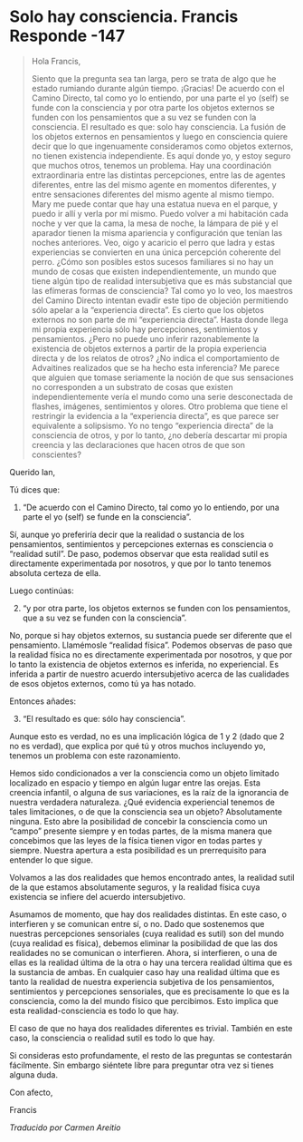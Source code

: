 # Solo hay consciencia. Francis Responde -147

>Hola Francis,
>
>Siento que la pregunta sea tan larga, pero se trata de algo que he estado rumiando durante algún tiempo. ¡Gracias! De acuerdo con el Camino Directo, tal como yo lo entiendo, por una parte el yo (self) se funde con la consciencia y por otra parte los objetos externos se funden con los pensamientos que a su vez se funden con la consciencia. El resultado es que: solo hay consciencia. La fusión de los objetos externos en pensamientos y luego en consciencia quiere decir que lo que ingenuamente consideramos como objetos externos, no tienen existencia independiente. Es aquí donde yo, y estoy seguro que muchos otros, tenemos un problema. Hay una coordinación extraordinaria entre las distintas percepciones, entre las de agentes diferentes, entre las del mismo agente en momentos diferentes, y entre sensaciones diferentes del mismo agente al mismo tiempo. Mary me puede contar que hay una estatua nueva en el parque, y puedo ir allí y verla por mí mismo. Puedo volver a mi habitación cada noche y ver que la cama, la mesa de noche, la lámpara de pié y el aparador tienen la misma apariencia y configuración que tenían las noches anteriores. Veo, oigo y acaricio el perro que ladra y estas experiencias se convierten en una única percepción coherente del perro. ¿Cómo son posibles estos sucesos familiares si no hay un mundo de cosas que existen independientemente, un mundo que tiene algún tipo de realidad intersubjetiva que es más substancial que las efímeras formas de consciencia? Tal como yo lo veo, los maestros del Camino Directo intentan evadir este tipo de objeción permitiendo sólo apelar a la “experiencia directa”. Es cierto que los objetos externos no son parte de mi “experiencia directa”. Hasta donde llega mi propia experiencia sólo hay percepciones, sentimientos y pensamientos. ¿Pero no puede uno inferir razonablemente la existencia de objetos externos a partir de la propia experiencia directa y de los relatos de otros? ¿No indica el comportamiento de Advaitines realizados que se ha hecho esta inferencia? Me parece que alguien que tomase seriamente la noción de que sus sensaciones no corresponden a un substrato de cosas que existen independientemente vería el mundo como una serie desconectada de flashes, imágenes, sentimientos y olores. Otro problema que tiene el restringir la evidencia a la “experiencia directa”, es que parece ser equivalente a solipsismo. Yo no tengo “experiencia directa” de la consciencia de otros, y por lo tanto, ¿no debería descartar mi propia creencia y las declaraciones que hacen otros de que son conscientes?

Querido Ian,

Tú dices que:

1. “De acuerdo con el Camino Directo, tal como yo lo entiendo, por una parte el yo (self) se funde en la consciencia”.

Sí, aunque yo preferiría decir que la realidad o sustancia de los pensamientos, sentimientos y percepciones externas es consciencia o “realidad sutil”. De paso, podemos observar que esta realidad sutil es directamente experimentada por nosotros, y que por lo tanto tenemos absoluta certeza de ella.

Luego continúas:

2. “y por otra parte, los objetos externos se funden con los pensamientos, que a su vez se funden con la consciencia”.

No, porque si hay objetos externos, su sustancia puede ser diferente que el pensamiento. Llamémosle “realidad física”. Podemos observas de paso que la realidad física no es directamente experimentada por nosotros, y que por lo tanto la existencia de objetos externos es inferida, no experiencial. Es inferida a partir de nuestro acuerdo intersubjetivo acerca de las cualidades de esos objetos externos, como tú ya has notado.

Entonces añades:

3. “El resultado es que: sólo hay consciencia”.

Aunque esto es verdad, no es una implicación lógica de 1 y 2 (dado que 2 no es verdad), que explica por qué tú y otros muchos incluyendo yo, tenemos un problema con este razonamiento.

Hemos sido condicionados a ver la consciencia como un objeto limitado localizado en espacio y tiempo en algún lugar entre las orejas. Esta creencia infantil, o alguna de sus variaciones, es la raíz de la ignorancia de nuestra verdadera naturaleza. ¿Qué evidencia experiencial tenemos de tales limitaciones, o de que la consciencia sea un objeto? Absolutamente ninguna. Esto abre la posibilidad de concebir la consciencia como un “campo” presente siempre y en todas partes, de la misma manera que concebimos que las leyes de la física tienen vigor en todas partes y siempre. Nuestra apertura a esta posibilidad es un prerrequisito para entender lo que sigue.

Volvamos a las dos realidades que hemos encontrado antes, la realidad sutil de la que estamos absolutamente seguros, y la realidad física cuya existencia se infiere del acuerdo intersubjetivo.

Asumamos de momento, que hay dos realidades distintas. En este caso, o interfieren y se comunican entre sí, o no. Dado que sostenemos que nuestras percepciones sensoriales (cuya realidad es sutil) son del mundo (cuya realidad es física), debemos eliminar la posibilidad de que las dos realidades no se comunican o interfieren. Ahora, si interfieren, o una de ellas es la realidad última de la otra o hay una tercera realidad última que es la sustancia de ambas. En cualquier caso hay una realidad última que es tanto la realidad de nuestra experiencia subjetiva de los pensamientos, sentimientos y percepciones sensoriales, que es precisamente lo que es la consciencia, como la del mundo físico que percibimos. Esto implica que esta realidad-consciencia es todo lo que hay.

El caso de que no haya dos realidades diferentes es trivial. También en este caso, la consciencia o realidad sutil es todo lo que hay.

Si consideras esto profundamente, el resto de las preguntas se contestarán fácilmente. Sin embargo siéntete libre para preguntar otra vez si tienes alguna duda.

Con afecto,

Francis

_Traducido por Carmen Areitio_

